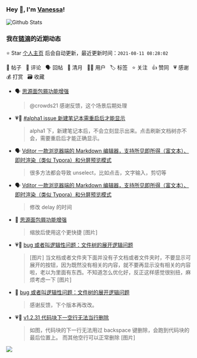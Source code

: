 ### Hey 👋, I'm [Vanessa](http://vanessa.b3log.org/)!

![Github Stats](https://github-readme-stats.vercel.app/api?username=Vanessa219&show_icons=true)

<!--events start -->

### 我在[链滴](https://ld246.com)的近期动态

⭐️ Star [个人主页](https://github.com/Vanessa219/Vanessa219) 后会自动更新，最近更新时间：`2021-08-11 08:28:02`

📝 帖子 &nbsp; 💬 评论 &nbsp; 🗣 回帖 &nbsp; 🌙 清月 &nbsp; 👨‍💻 用户 &nbsp; 🏷️ 标签 &nbsp; ⭐️ 关注 &nbsp; 👍 赞同 &nbsp; 💗 感谢 &nbsp; 💰 打赏 &nbsp; 🗃 收藏

* 🗣 [思源面包屑功能增强](https://ld246.com/article/1628497639952/comment/1628583674100#comments)

  > @crowds21 感谢反馈，这个场景后期处理
* 💗📝 [#alpha1 issue 新建笔记本需重启后才能显示](https://ld246.com/article/1628584158878)

  > alpha1 下，新建笔记本后，不会立刻显示出来。点击刷新文档树亦不会，需要重启后才能正确显示。
* 🗣 [Vditor 一款浏览器端的 Markdown 编辑器，支持所见即所得（富文本）、即时渲染（类似 Typora）和分屏预览模式](https://ld246.com/article/1549638745630/comment/1628559737049#comments)

  > 很多方法都会导致 unselect，比如点击，文字输入，剪切等
* 🗣 [Vditor 一款浏览器端的 Markdown 编辑器，支持所见即所得（富文本）、即时渲染（类似 Typora）和分屏预览模式](https://ld246.com/article/1549638745630/comment/1628559100018#comments)

  > 修改 delay 的时间
* 💬 [思源面包屑功能增强](https://ld246.com/article/1628497639952/comment/1628583674100#comments)

  > 缩放后使用这个更快捷 [图片]
* 💗📝 [bug 或者叫逻辑性问题：文件树的展开逻辑问题](https://ld246.com/article/1628525977322)

  > [图片] 当文档或者文件夹下面并没有子文档或者文件夹时，不要显示可展开的按钮，因为既然没有相关的内容，就不要再显示没有相关的内容啦，老以为里面有东西。不知道怎么优化好，反正这样感觉很别扭，麻烦考虑一下 [图片]
* 💬 [bug 或者叫逻辑性问题：文件树的展开逻辑问题](https://ld246.com/article/1628525977322/comment/1628566730224#comments)

  > 感谢反馈，下个版本再改改。
* 💗📝 [v1.2.31 代码块下一空行无法当行删除](https://ld246.com/article/1628498942343)

  > 如图，代码块的下一行无法用过 backspace 键删除，会跑到代码块的最后位置上。 而其他空行可以正常删除 [图片]


<!--events end -->

<a title="Hits" target="_blank" href="https://github.com/Vanessa219/Vanessa219"><img src="https://hits.b3log.org/Vanessa219/Vanessa219.svg"></a>
